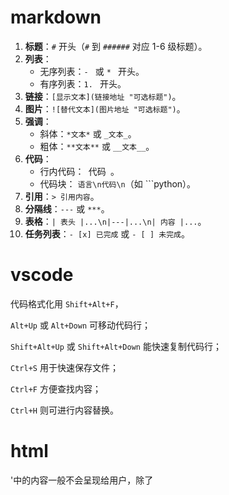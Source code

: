 # markdown

1. **标题**：`#` 开头（`#` 到 `######` 对应 1-6 级标题）。
2. **列表**：
   - 无序列表：`- ` 或 `* ` 开头。
   - 有序列表：`1. ` 开头。
3. **链接**：`[显示文本](链接地址 "可选标题")`。
4. **图片**：`![替代文本](图片地址 "可选标题")`。
5. **强调**：
   - 斜体：`*文本*` 或 `_文本_`。
   - 粗体：`**文本**` 或 `__文本__`。
6. **代码**：
   - 行内代码：` `代码` `。
   - 代码块： ```语言\n代码\n```（如 ```python）。
7. **引用**：`> 引用内容`。
8. **分隔线**：`---` 或 `***`。
9. **表格**：`| 表头 |...\n|---|...\n| 内容 |...`。
10. **任务列表**：`- [x] 已完成` 或 `- [ ] 未完成`。

# vscode

代码格式化用 `Shift+Alt+F`，

`Alt+Up` 或 `Alt+Down` 可移动代码行；

`Shift+Alt+Up` 或 `Shift+Alt+Down` 能快速复制代码行；

`Ctrl+S` 用于快速保存文件；

`Ctrl+F` 方便查找内容；

`Ctrl+H` 则可进行内容替换。

# html

'<head>中的内容一般不会呈现给用户，除了<title>'

***<meta>是单标签<meta charset="utf-8">**,用来指定字体*****

### 一、文档结构标签
#### 1. `<html>`
- **作用**：HTML文档的根标签
- **关键属性**：`lang`（指定页面语言，影响搜索引擎和辅助设备）
```html
<html lang="zh-CN">
  <!-- 页面内容 -->
</html>
```

#### 2. `<head>`
- **作用**：包含文档元数据，不直接显示在页面上
- **常见子标签**：`<title>`, `<meta>`, `<link>`, `<script>`, `<style>`
```html
<head>
  <title>页面标题</title>
  <meta charset="UTF-8">
  <meta name="viewport" content="width=device-width, initial-scale=1.0">
  <link rel="stylesheet" href="styles.css">
  <script src="script.js"></script>
</head>
```

#### 3. `<body>`
- **作用**：包含所有可见的页面内容
- **注意**：一个HTML文档只能有一个`<body>`标签
```html
<body>
  <!-- 页面可见内容 -->
</body>
```

### 二、文本格式化标签
#### 1. 标题标签 (`<h1>`~`<h6>`)
- **作用**：定义页面标题和子标题
- **语义重要性**：影响SEO和辅助设备（如屏幕阅读器）
```html
<h1>一级标题（最大）</h1>
<h2>二级标题</h2>
<h3>三级标题</h3>
<!-- 以此类推到h6 -->
```

#### 2. `<p>` - 段落标签
- **特点**：块级元素，自动在前后添加换行
```html
<p>这是一个段落。</p>
<p>这是另一个段落，与上一个段落之间有间距。</p>
```

#### 3. 强调标签对比
```html
<strong>重要文本</strong> <!-- 语义：重要性 -->
<em>强调文本</em> <!-- 语义：语气或重点变化 -->
<b>粗体文本</b> <!-- 无特殊语义，仅视觉效果 -->
<i>斜体文本</i> <!-- 无特殊语义，仅视觉效果 -->
```

### 三、列表标签
#### 1. 无序列表 (`<ul>`)
- **项目符号样式**：可通过CSS修改（disc, circle, square等）
```html
<ul>
  <li>苹果</li>
  <li>香蕉</li>
  <li>橙子</li>
</ul>
```

#### 2. 有序列表 (`<ol>`)
- **编号样式**：可通过`type`属性修改（1, A, a, I, i）
```html
<ol type="A">
  <li>第一步</li>
  <li>第二步</li>
  <li>第三步</li>
</ol>
```

#### 3. 定义列表 (`<dl>`)
- **适用场景**：术语表、键值对列表
```html
<dl>
  <dt>HTML</dt>
  <dd>超文本标记语言</dd>
  <dt>CSS</dt>
  <dd>层叠样式表</dd>
</dl>
```

### 四、链接与媒体标签
#### 1. `<a>` - 超链接
- **关键属性**：`href`, `target`, `rel`
```html
<a href="https://example.com">访问外部网站</a>
<a href="#section2">跳转到页面内锚点</a>
<a href="mailto:contact@example.com">发送邮件</a>
<a href="tel:+123456789">拨打电话</a>
```

#### 2. `<img>` - 图片
- **响应式技巧**：使用`max-width:100%; height:auto`
```html
<img 
  src="image.jpg" 
  alt="风景照片" 
  width="300" 
  height="200"
  loading="lazy" <!-- 懒加载 -->
>
```

#### 3. `<video>` - 视频
- **多格式支持**：使用`<source>`标签提供多种格式
```html
<video controls width="400">
  <source src="video.mp4" type="video/mp4">
  <source src="video.webm" type="video/webm">
  您的浏览器不支持HTML5视频播放
</video>
```

### 五、表单标签
#### 1. 基础表单结构
```html
<form action="/submit" method="POST">
  <label for="name">姓名：</label>
  <input type="text" id="name" name="name" required>
  
  <label for="email">邮箱：</label>
  <input type="email" id="email" name="email">
  
  <label>性别：</label>
  <input type="radio" id="male" name="gender" value="male">
  <label for="male">男</label>
  <input type="radio" id="female" name="gender" value="female">
  <label for="female">女</label>
  
  <label for="message">留言：</label>
  <textarea id="message" name="message" rows="4"></textarea>
  
  <input type="checkbox" id="agree" name="agree" required>
  <label for="agree">我同意条款</label>
  
  <button type="submit">提交</button>
  <button type="reset">重置</button>
</form>
```

#### 2. 高级输入类型
```html
<input type="date"> <!-- 日期选择器 -->
<input type="color" value="#ff0000"> <!-- 颜色选择器 -->
<input type="range" min="0" max="100" value="50"> <!-- 滑块 -->
<input type="file" accept="image/*"> <!-- 文件上传 -->
```

### 六、表格标签
#### 完整表格示例
```html
<table border="1">
  <caption>员工信息表</caption>
  <thead>
    <tr>
      <th>姓名</th>
      <th>职位</th>
      <th>部门</th>
    </tr>
  </thead>
  <tbody>
    <tr>
      <td>张三</td>
      <td>开发工程师</td>
      <td>技术部</td>
    </tr>
    <tr>
      <td>李四</td>
      <td>产品经理</td>
      <td>产品部</td>
    </tr>
  </tbody>
  <tfoot>
    <tr>
      <td colspan="3">总计：2人</td>
    </tr>
  </tfoot>
</table>
```

### 七、其他功能标签
#### 1. `<template>` - 模板标签
- **特点**：内容不会显示，需通过JavaScript实例化
```html
<template id="user-card">
  <div class="card">
    <h3 class="name"></h3>
    <p class="email"></p>
  </div>
</template>

<script>
  const template = document.getElementById('user-card');
  const clone = document.importNode(template.content, true);
  clone.querySelector('.name').textContent = '张三';
  clone.querySelector('.email').textContent = 'zhangsan@example.com';
  document.body.appendChild(clone);
</script>
```

#### 2. `<canvas>` - 动态绘图
- **示例**：绘制红色矩形
```html
<canvas id="myCanvas" width="200" height="100"></canvas>

<script>
  const canvas = document.getElementById('myCanvas');
  const ctx = canvas.getContext('2d');
  ctx.fillStyle = 'red';
  ctx.fillRect(10, 10, 150, 80);
</script>
```

#### 3. `<svg>` - 矢量图形
- **优势**：缩放不失真，适合图标和简单图形
```html
<svg width="100" height="100">
  <circle cx="50" cy="50" r="40" stroke="green" stroke-width="4" fill="yellow" />
  <text x="50" y="55" font-size="12" text-anchor="middle">圆形</text>
</svg>
```

### 八、HTML5新增语义化标签
#### 语义化布局示例
```html
<!DOCTYPE html>
<html lang="zh-CN">
<head>
  <title>语义化布局示例</title>
</head>
<body>
  <header>
    <h1>网站标题</h1>
    <nav>
      <ul>
        <li><a href="#">首页</a></li>
        <li><a href="#">产品</a></li>
        <li><a href="#">关于</a></li>
      </ul>
    </nav>
  </header>

  <main>
    <section>
      <h2>主要内容区域</h2>
      <article>
        <h3>文章标题</h3>
        <p>文章内容...</p>
      </article>
    </section>
    
    <aside>
      <h3>侧边栏</h3>
      <p>相关链接...</p>
    </aside>
  </main>

  <footer>
    <p>© 2023 版权所有</p>
  </footer>
</body>
</html>
```

### 九、常用属性详解
#### 1. `class` vs `id`
```html
<!-- 多个元素可使用相同class -->
<div class="container">内容1</div>
<div class="container">内容2</div>

<!-- id必须唯一 -->
<div id="unique-element">特殊元素</div>
```


#### 2. `data-*` 自定义属性
- **用途**：存储页面或应用的自定义数据
```html
<div 
  class="user" 
  data-id="123" 
  data-name="张三" 
  data-is-admin="true"
>
  用户信息
</div>

<script>
  const userDiv = document.querySelector('.user');
  console.log(userDiv.dataset.name); // 输出: 张三
</script>
```

#### 3. `disabled` vs `readonly`
```html
<!-- 禁用状态，值不会被提交 -->
<input type="text" disabled value="禁用">

<!-- 只读状态，值会被提交 -->
<input type="text" readonly value="只读">
```

### 十、废弃标签示例
#### 不推荐使用的标签
```html
<font color="red" size="5">红色文字</font> <!-- 用CSS替代 -->
<center>居中内容</center> <!-- 用text-align:center替代 -->
<strike>删除线</strike> <!-- 用<s>或CSS替代 -->
```

建议通过MDN文档进一步学习各标签的详细用法和浏览器兼容性。





以下是HTML中常用标签的分类总结，附带典型示例和核心属性：


### **一、文档结构标签**
| 标签         | 作用                         | 示例代码                     |
|--------------|------------------------------|------------------------------|
| `<html>`     | 根标签                       | `<html lang="zh-CN">`        |
| `<head>`     | 文档元数据（标题、编码等）   | `<head><title>页面标题</title></head>` |
| `<body>`     | 可见页面内容                 | `<body>主体内容</body>`       |
| `<header>`   | 页面/章节头部                | `<header><h1>网站标题</h1></header>` |
| `<main>`     | 主要内容区域                 | `<main>主要内容</main>`       |
| `<footer>`   | 页面/章节底部                | `<footer>版权信息</footer>`   |
| `<nav>`      | 导航链接                     | `<nav><a href="/">首页</a></nav>` |
| `<section>`  | 独立章节                     | `<section><h2>关于我们</h2></section>` |
| `<article>`  | 独立内容（博客、评论等）     | `<article><h3>文章标题</h3></article>` |
| `<aside>`    | 侧边栏/附加信息              | `<aside>相关链接</aside>`     |


### **二、文本格式化标签**
| 标签         | 语义                         | 显示效果                 |
|--------------|------------------------------|--------------------------|
| `<h1>`~`<h6>`| 标题（重要性递减）           | 大号粗体 → 小号粗体      |
| `<p>`        | 段落                         | 自动换行，段落间距       |
| `<strong>`   | 重要内容                     | **粗体**                 |
| `<em>`       | 强调内容                     | *斜体*                   |
| `<u>`        | 下划线文本                   | <u>下划线</u>            |
| `<s>`        | 已删除文本                   | <s>删除线</s>            |
| `<mark>`     | 标记/高亮文本                | <mark>黄色高亮</mark>    |
| `<small>`    | 次要文本                     | 小号字体                 |
| `<code>`     | 代码片段                     | `monospace` 字体         |
| `<pre>`      | 预格式化文本（保留格式）     | 保留空格和换行           |
| `<blockquote>`| 长引用                     | 缩进显示                 |


### **三、列表标签**
| 标签         | 类型                         | 示例                          |
|--------------|------------------------------|-------------------------------|
| `<ul>`       | 无序列表（项目符号）         | `<ul><li>项1</li></ul>`        |
| `<ol>`       | 有序列表（数字/字母）         | `<ol><li>项1</li></ol>`        |
| `<li>`       | 列表项                       | 嵌套在`<ul>`或`<ol>`内        |
| `<dl>`       | 定义列表（术语+定义）         | `<dl><dt>术语</dt><dd>定义</dd></dl>` |


### **四、链接与媒体标签**
| 标签         | 作用                         | 关键属性                     |
|--------------|------------------------------|------------------------------|
| `<a>`        | 超链接                       | `href`, `target`, `rel`       |
| `<img>`      | 图片                         | `src`, `alt`, `width`, `height` |
| `<video>`    | 视频                         | `src`, `controls`, `autoplay` |
| `<audio>`    | 音频                         | `src`, `controls`             |
| `<iframe>`   | 内联框架（嵌入网页）         | `src`, `width`, `height`      |
| `<source>`   | 媒体资源（多格式支持）       | `src`, `type`                 |


### **五、表单标签**
| 标签         | 作用                         | 常见类型/属性                |
|--------------|------------------------------|------------------------------|
| `<form>`     | 表单容器                     | `action`, `method`            |
| `<input>`    | 输入框                       | `type`（text/password/radio/checkbox等） |
| `<textarea>` | 多行文本框                   | `rows`, `cols`, `placeholder` |
| `<select>`   | 下拉选择框                   | `<option>`子项               |
| `<button>`   | 按钮                         | `type`（submit/reset/button） |
| `<label>`    | 输入框标签                   | `for`（关联input的id）        |
| `<fieldset>` | 表单分组                     | 视觉分组                     |
| `<legend>`   | 字段集标题                   | 配合`<fieldset>`使用          |


### **六、表格标签**
| 标签         | 作用                         | 示例                          |
|--------------|------------------------------|-------------------------------|
| `<table>`    | 表格容器                     | `<table></table>`              |
| `<tr>`       | 表格行                       | `<tr><td>单元格</td></tr>`     |
| `<td>`       | 表格单元格                   | 标准单元格                    |
| `<th>`       | 表头单元格                   | 自动加粗居中                  |
| `<thead>`    | 表头区域                     | 通常包含`<tr>`和`<th>`        |
| `<tbody>`    | 表体区域                     | 主要内容区域                  |
| `<tfoot>`    | 表脚区域                     | 汇总信息                      |
| `<caption>`  | 表格标题                     | 位于表格顶部                  |


### **七、其他功能标签**
| 标签         | 作用                         | 示例                          |
|--------------|------------------------------|-------------------------------|
| `<style>`    | 内联CSS样式                  | `<style>body{color:red;}</style>` |
| `<script>`   | JavaScript代码               | `<script>alert('Hello');</script>` |
| `<meta>`     | 元数据（编码、描述等）       | `<meta charset="UTF-8">`      |
| `<link>`     | 外部资源引用                 | `<link rel="stylesheet" href="style.css">` |
| `<title>`    | 页面标题（标签页显示）       | `<title>我的网站</title>`      |
| `<template>` | 未渲染的HTML模板             | `<template><div>模板内容</div></template>` |
| `<canvas>`   | 动态绘图（JS操作）           | `<canvas id="myCanvas"></canvas>` |
| `<svg>`      | 矢量图形                     | `<svg><circle cx="50" cy="50" r="40"></svg>` |


### **八、HTML5新增语义化标签**
| 标签         | 替代方案（旧写法）           | 优势                         |
|--------------|------------------------------|------------------------------|
| `<header>`   | `<div class="header">`       | 明确头部语义                |
| `<nav>`      | `<div class="nav">`          | 导航结构清晰                |
| `<main>`     | `<div id="main">`            | 主内容唯一标识              |
| `<section>`  | `<div class="section">`      | 逻辑章节划分                |
| `<article>`  | `<div class="article">`      | 独立内容识别                |
| `<aside>`    | `<div class="sidebar">`      | 侧边栏语义化                |
| `<footer>`   | `<div class="footer">`       | 页脚明确标识                |


### **九、废弃/不推荐使用的标签**
| 标签         | 替代方案                     | 原因                         |
|--------------|------------------------------|------------------------------|
| `<font>`     | CSS `font-family`, `color`   | 样式与结构分离              |
| `<center>`   | CSS `text-align: center`     | 同上                        |
| `<u>`        | CSS `text-decoration: underline` | 避免与语义标签混淆      |
| `<strike>`   | `<s>` 或 CSS `text-decoration: line-through` | 同上 |
| `<frame>`    | `<iframe>`                   | 框架布局过时                |


### **十、常用属性速查表**
| 属性         | 适用标签                 | 作用                         |
|--------------|--------------------------|------------------------------|
| `id`         | 所有标签                 | 唯一标识符（CSS/JS选择器）   |
| `class`      | 所有标签                 | 样式类名（可复用）           |
| `style`      | 所有标签                 | 内联样式                     |
| `src`        | `<img>`, `<script>`, `<video>`等 | 资源路径                 |
| `href`       | `<a>`, `<link>`           | 链接地址                     |
| `alt`        | `<img>`                  | 图片替代文本（无障碍）       |
| `title`      | 大多数标签               | 悬停提示文本                 |
| `disabled`   | 表单元素                 | 禁用状态                     |
| `readonly`   | `<input>`, `<textarea>`   | 只读状态                     |
| `required`   | 表单元素                 | 必填项验证                   |
| `data-*`     | 所有标签                 | 自定义数据属性（JS使用）     |


### **十一、常用input属性速查表**

| 分类         | type 值           | 用途说明                                                                 | 典型场景                 |
|--------------|-------------------|--------------------------------------------------------------------------|--------------------------|
| 文本输入类   | `text`            | 单行文本输入（默认类型），可输入任意字符                                 | 用户名、昵称             |
| 文本输入类   | `password`        | 密码输入，内容以掩码（*或•）显示，保护隐私                               | 登录密码、支付密码       |
| 文本输入类   | `search`          | 搜索专用输入框，部分浏览器自带“清除”按钮                                 | 搜索框、关键词输入       |
| 文本输入类   | `tel`             | 电话号码输入，移动端自动弹出数字键盘                                     | 手机号、固定电话输入     |
| 文本输入类   | `email`           | 邮箱地址输入，浏览器自动验证格式（需包含@）                              | 注册邮箱、联系邮箱       |
| 文本输入类   | `url`             | 网址输入，浏览器验证格式（需包含 http:// 或 https://）                    | 个人网站、链接地址       |
| 数字与数值类 | `number`          | 仅允许输入数字，带上下箭头调整，可通过 `min`/`max`/`step` 限制范围        | 年龄、数量、分数         |
| 数字与数值类 | `range`           | 滑块控件，用于选择范围内数值（默认0-100），需通过JS获取具体值             | 音量调节、评分、进度     |
| 日期与时间类 | `date`            | 日期选择器（年/月/日），值格式为 `YYYY-MM-DD`                             | 生日、预约日期           |
| 日期与时间类 | `time`            | 时间选择器（时/分），值格式为 `HH:MM`                                     | 会议时间、闹钟时间       |
| 日期与时间类 | `datetime-local`  | 本地日期时间选择器（年/月/日/时/分），值格式为 `YYYY-MM-DDTHH:MM`          | 截止时间、活动开始时间   |
| 日期与时间类 | `month`           | 月份选择器（年/月），值格式为 `YYYY-MM`                                   | 报表月份、缴费月份       |
| 日期与时间类 | `week`            | 周选择器（年/周），值格式为 `YYYY-Www`（如2024-W32）                       | 周计划、周报表           |
| 选择类       | `checkbox`        | 复选框，允许选择多个选项（同`name`为一组），提交选中项的`value`数组       | 兴趣爱好、权限选择       |
| 选择类       | `radio`           | 单选按钮，同`name`组内仅能选一个，提交选中项的`value`                     | 性别、学历、单选题       |
| 文件上传类   | `file`            | 文件选择控件，可通过 `accept` 限制类型（如`image/*`），`multiple`允许多选  | 头像上传、文档上传       |
| 按钮类       | `submit`          | 提交按钮，点击触发表单提交到`action`地址                                  | 表单提交                 |
| 按钮类       | `reset`           | 重置按钮，点击将表单恢复初始状态                                          | 清空输入内容             |
| 按钮类       | `button`          | 普通按钮，无默认行为，需配合JS实现自定义功能                              | 弹窗触发、步骤切换       |
| 其他特殊类型 | `hidden`          | 隐藏输入框（不显示），随表单提交隐藏数据（如用户ID、token）               | 传递页面间隐藏参数       |
| 其他特殊类型 | `color`           | 颜色选择器，返回十六进制颜色码（如`#ff0000`）                             | 主题色设置、颜色选择     |

**选择器的优先级**

CSS中,权重用数字衡量

元素选择器的权重为: 1	p{}

class选择器的权重为: 10  .{}

id选择器的权重为: 100    #{}

内联样式的权重为: 1000	<p {}>

优先级从高到低: **行内样式 > ID选择器 > 类选择器 > 元素选择器**
